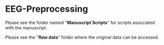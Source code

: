 # EEG-Preprocessing

Please see the folder named "**Manuscript Scripts**" for scripts associated with the manuscript. 

Please see the "**Raw data**" folder where the original data can be accessed. 
